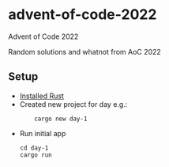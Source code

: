 # advent-of-code-2022
Advent of Code 2022

Random solutions and whatnot from AoC 2022

## Setup
- [Installed Rust](https://www.rust-lang.org/learn/get-started)
- Created new project for day e.g.:
    ```
        cargo new day-1
    ```
- Run initial app
    ```
    cd day-1
    cargo run
    ```